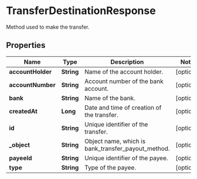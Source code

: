 

# TransferDestinationResponse

Method used to make the transfer.

## Properties

| Name | Type | Description | Notes |
|------------ | ------------- | ------------- | -------------|
|**accountHolder** | **String** | Name of the account holder. |  [optional] |
|**accountNumber** | **String** | Account number of the bank account. |  [optional] |
|**bank** | **String** | Name of the bank. |  [optional] |
|**createdAt** | **Long** | Date and time of creation of the transfer. |  [optional] |
|**id** | **String** | Unique identifier of the transfer. |  [optional] |
|**_object** | **String** | Object name, which is bank_transfer_payout_method. |  [optional] |
|**payeeId** | **String** | Unique identifier of the payee. |  [optional] |
|**type** | **String** | Type of the payee. |  [optional] |



